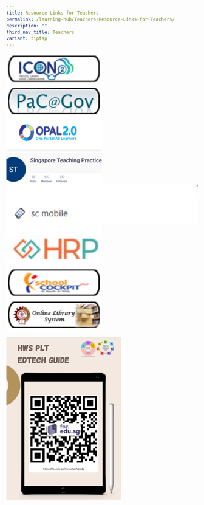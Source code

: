 ```yaml
---
title: Resource Links for Teachers
permalink: /learning-hub/Teachers/Resource-Links-for-Teachers/
description: ""
third_nav_title: Teachers
variant: tiptap
---
```

<div class="isomer-image-wrapper">
<img style="width:50%;height:50%" height="auto" width="100%" src="/images/Learning%20Hub/Teachers/Resource%20Links%20for%20Teachers/icon2_0-e1556181317917.png">
</div>
<div class="isomer-image-wrapper">
<img style="width:50%;height:50%" height="auto" width="100%" src="/images/Learning%20Hub/Teachers/Resource%20Links%20for%20Teachers/pac_gov_small.png">
</div>
<div class="isomer-image-wrapper">
<img style="width:50%;height:50%" height="auto" width="100%" src="/images/Learning%20Hub/Teachers/Resource%20Links%20for%20Teachers/unnamed-300x106.png">
</div>
<div class="isomer-image-wrapper">
<img style="width:50%;height:50%" height="auto" width="100%" src="/images/Learning%20Hub/Teachers/Resource%20Links%20for%20Teachers/teaching-practice-300x96.jpg">
</div>
<div class="isomer-image-wrapper">
<img style="width:100%;height:50%" height="auto" width="100%" src="/images/Learning%20Hub/Teachers/Resource%20Links%20for%20Teachers/sc-m-1.jpg">
</div>
<div class="isomer-image-wrapper">
<img style="width:50%;height:50%" height="auto" width="100%" src="/images/Learning%20Hub/Teachers/Resource%20Links%20for%20Teachers/hrp.jpg">
</div>
<div class="isomer-image-wrapper">
<img style="width:50%;height:50%" height="auto" width="100%" src="/images/Learning%20Hub/Teachers/Resource%20Links%20for%20Teachers/school_cockpit_resized.png">
</div>
<div class="isomer-image-wrapper">
<img style="width:50%;height:50%" height="auto" width="100%" src="/images/Learning%20Hub/Teachers/Resource%20Links%20for%20Teachers/library_resized.png">
</div>
<p></p>
<div class="isomer-image-wrapper">
<img style="width: 60%;" height="auto" width="100%" alt="" src="/images/Live_in_the_moment_.jpg">
</div>
<p></p>